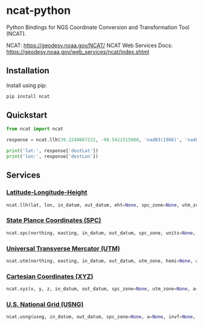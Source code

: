 # ncat-python

Python Bindings for NGS Coordinate Conversion and Transformation Tool (NCAT).

NCAT: https://geodesy.noaa.gov/NCAT/
NCAT Web Services Docs: https://geodesy.noaa.gov/web_services/ncat/index.shtml

## Installation

Install using pip:
```bash
pip install ncat
```

## Quickstart

```python
from ncat import ncat

response = ncat.llh(39.2240867222, -98.5421515000, 'nad83(1986)', 'nad83(2011)')

print('lat:', response['destLat'])
print('lon:', response['destLon'])
```

## Services

### [Latitude-Longitude-Height](https://geodesy.noaa.gov/web_services/ncat/lat-long-height-service.shtml)
```python
ncat.llh(lat, lon, in_datum, out_datum, eht=None, spc_zone=None, utm_zone=None, a=None, invf=None, in_vert_datum=None, out_vert_datum=None, ortho_ht=None)
```

### [State Plance Coordinates (SPC)](https://geodesy.noaa.gov/web_services/ncat/spc-service.shtml)
```python
ncat.spc(northing, easting, in_datum, out_datum, spc_zone, units=None, utm_zone=None, eht=None, in_vert_datum=None, out_vert_datum=None, ortho_ht=None)
```

### [Universal Transverse Mercator (UTM)](https://geodesy.noaa.gov/web_services/ncat/utm-service.shtml)
```python
ncat.utm(northing, easting, in_datum, out_datum, utm_zone, hemi=None, a=None, invf=None, spc_zone=None, eht=None, in_vert_datum=None, out_vert_datum=None, ortho_ht=None)
```

### [Cartesian Coordinates (XYZ)](https://geodesy.noaa.gov/web_services/ncat/xyz-service.shtml)
```python
ncat.xyz(x, y, z, in_datum, out_datum, spc_zone=None, utm_zone=None, a=None, invf=None)
```

### [U.S. National Grid (USNG)](https://geodesy.noaa.gov/web_services/ncat/usng-service.shtml)
```python
ncat.usng(usng, in_datum, out_datum, spc_zone=None, a=None, invf=None, eht=None, in_vert_datum=None, out_vert_datum=None, ortho_ht=None)
```